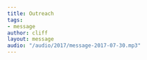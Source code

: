 ```yaml
---
title: Outreach
tags:
- message
author: cliff
layout: message
audio: "/audio/2017/message-2017-07-30.mp3"
---
```

